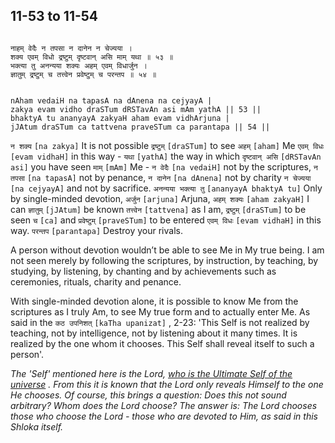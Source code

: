 ## 11-53 to 11-54

```shloka-sa

नाहम् वेदैः न तपसा न दानेन न चेज्यया ।
शक्य एवम् विधो द्रष्टुम् दृष्टवान् असि माम् यथा ॥ ५३ ॥
भक्त्या तु अनन्यया शक्यः अहम् एवम् विधार्जुन ।
ज्ञातुम् द्रष्टुम् च तत्त्वेन प्रवेष्टुम् च परन्तप ॥ ५४ ॥

```
```shloka-sa-hk

nAham vedaiH na tapasA na dAnena na cejyayA |
zakya evam vidho draSTum dRSTavAn asi mAm yathA || 53 ||
bhaktyA tu ananyayA zakyaH aham evam vidhArjuna |
jJAtum draSTum ca tattvena praveSTum ca parantapa || 54 ||

```
`न शक्य` `[na zakya]` It is not possible `द्रष्टुम्` `[draSTum]` to see `अहम्` `[aham]` Me `एवम् विधः` `[evam vidhaH]` in this way - `यथा` `[yathA]` the way in which `दृष्टवान् असि` `[dRSTavAn asi]` you have seen `माम्` `[mAm]` Me - `न वेदैः` `[na vedaiH]` not by the scriptures, `न तपसा` `[na tapasA]` not by penance, `न दानेन` `[na dAnena]` not by charity `न चेज्यया` `[na cejyayA]` and not by sacrifice.
`अनन्यया भक्त्या तु` `[ananyayA bhaktyA tu]` Only by single-minded devotion, `अर्जुन` `[arjuna]` Arjuna, `अहम् शक्यः` `[aham zakyaH]` I can `ज्ञातुम्` `[jJAtum]` be known `तत्त्वेन` `[tattvena]` as I am, `द्रष्टुम्` `[draSTum]` to be seen `च` `[ca]` and `प्रवेष्टुम्` `[praveSTum]` to be entered `एवम् विधः` `[evam vidhaH]` in this way. `परन्तप` `[parantapa]` Destroy your rivals.

A person without devotion wouldn’t be able to see Me in My true being. I am not seen merely by following the scriptures, by instruction, by teaching, by studying, by listening, by chanting and by achievements such as ceremonies, rituals, charity and penance. 

With single-minded devotion alone, it is possible to know Me from the scriptures as I truly Am, to see My true form and to actually enter Me. As said in the 
`कठ उपनिशत्` `[kaTha upanizat]` , 2-23:
 'This Self is not realized by teaching, not by intelligence, not by listening about it many times. It is realized by the one whom it chooses. This Self shall reveal itself to such a person'.

_The 'Self' mentioned here is the Lord, 
[who is the Ultimate Self of the universe](7-13.md#universe_as_his_body)
. From this it is known that the Lord only reveals Himself to the one He chooses. Of course, this brings a question: Does this not sound arbitrary? Whom does the Lord choose? The answer is: The Lord chooses those who choose the Lord - those who are devoted to Him, as said in this Shloka itself._
